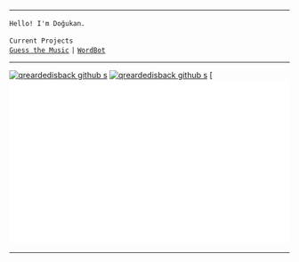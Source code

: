 

---

 `Hello! I'm Doğukan.`
 
  `Current Projects`<br />
  [`Guess the Music`](https://guessthemusic.net) `|` [`WordBot`](https://wordbot.xyz)

---

[![qreardedisback github s](https://github-readme-stats.vercel.app/api?username=qreardedisback&theme=dark&show_icons=true)](https://github.com/qreardedisback)
[![qreardedisback github s](https://github-readme-stats.vercel.app/api/pin/?username=qreardedwashere-cf&repo=qreardedwashere.cf&theme=dark)](https://github.com/qreardedwashere-cf/qreardedwashere.cf)
[![test](https://raw.githubusercontent.com/xtenzQ/github-stats-transparent/output/generated/overview.svg)

---
